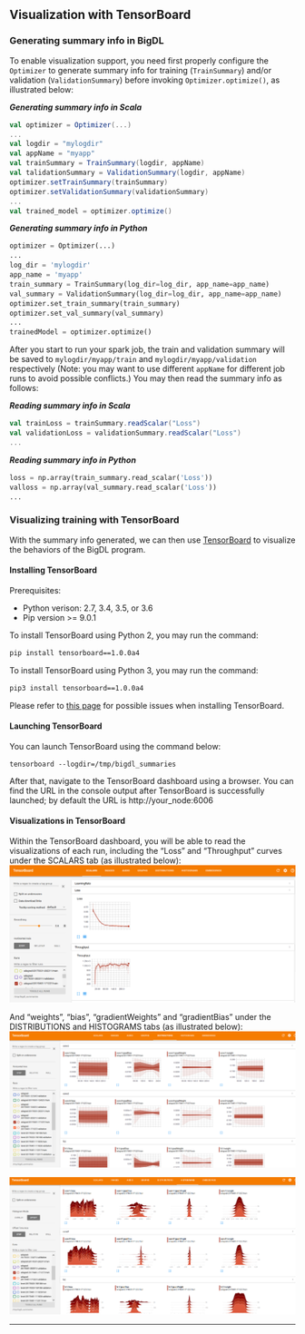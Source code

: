## Visualization with TensorBoard

### Generating summary info in BigDL
To enable visualization support, you need first properly configure the `Optimizer` to generate summary info for training (`TrainSummary`) and/or validation (`ValidationSummary`) before invoking `Optimizer.optimize()`, as illustrated below: 

_**Generating summary info in Scala**_
```scala
val optimizer = Optimizer(...)
...
val logdir = "mylogdir"
val appName = "myapp"
val trainSummary = TrainSummary(logdir, appName)
val talidationSummary = ValidationSummary(logdir, appName)
optimizer.setTrainSummary(trainSummary)
optimizer.setValidationSummary(validationSummary)
...
val trained_model = optimizer.optimize()
```
_**Generating summary info in Python**_
```python
optimizer = Optimizer(...)
...
log_dir = 'mylogdir'
app_name = 'myapp'
train_summary = TrainSummary(log_dir=log_dir, app_name=app_name)
val_summary = ValidationSummary(log_dir=log_dir, app_name=app_name)
optimizer.set_train_summary(train_summary)
optimizer.set_val_summary(val_summary)
...
trainedModel = optimizer.optimize()
```
After you start to run your spark job, the train and validation summary will be saved to `mylogdir/myapp/train` and `mylogdir/myapp/validation` respectively (Note: you may want to use different `appName` for different job runs to avoid possible conflicts.) You may then read the summary info as follows:

_**Reading summary info in Scala**_
```scala
val trainLoss = trainSummary.readScalar("Loss")
val validationLoss = validationSummary.readScalar("Loss")
...
```

_**Reading summary info in Python**_
```python
loss = np.array(train_summary.read_scalar('Loss'))
valloss = np.array(val_summary.read_scalar('Loss'))
...
```

### Visualizing training with TensorBoard
With the summary info generated, we can then use [TensorBoard](https://pypi.python.org/pypi/tensorboard) to visualize the behaviors of the BigDL program.  

#### Installing TensorBoard
Prerequisites:
* Python verison: 2.7, 3.4, 3.5, or 3.6
* Pip version >= 9.0.1

To install TensorBoard using Python 2, you may run the command:
```bash
pip install tensorboard==1.0.0a4
```

To install TensorBoard using Python 3, you may run the command:
```bash
pip3 install tensorboard==1.0.0a4
```

Please refer to [this page](https://github.com/intel-analytics/BigDL/tree/master/spark/dl/src/main/scala/com/intel/analytics/bigdl/visualization#known-issues) for possible issues when installing TensorBoard.

#### Launching TensorBoard
You can launch TensorBoard using the command below:
```
tensorboard --logdir=/tmp/bigdl_summaries
```
After that, navigate to the TensorBoard dashboard using a browser. You can find the URL in the console output after TensorBoard is successfully launched; by default the URL is http://your_node:6006

#### Visualizations in TensorBoard
Within the TensorBoard dashboard, you will be able to read the visualizations of each run, including the “Loss” and “Throughput” curves under the SCALARS tab (as illustrated below):
![Scalar](tensorboard_scalar.png)

And “weights”, “bias”, “gradientWeights” and “gradientBias” under the DISTRIBUTIONS and HISTOGRAMS tabs (as illustrated below):
![histogram1](tensorboard_histo1.png)

![histogram2](tensorboard_histo2.png)

---